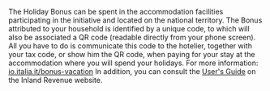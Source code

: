 The Holiday Bonus can be spent in the accommodation facilities participating in the initiative and located on the national territory. The Bonus attributed to your household is identified by a unique code, to which will also be associated a QR code (readable directly from your phone screen). All you have to do is communicate this code to the hotelier, together with your tax code, or show him the QR code, when paying for your stay at the accommodation where you will spend your holidays.
For more information: [io.italia.it/bonus-vacation](https://io.italia.it/bonus-vacanze)
In addition, you can consult the [User's Guide](https://www.agenziaentrate.gov.it/portale/documents/20143/233439/Guida_Bonus_Vacanze_v1.pdf/) on the Inland Revenue website.